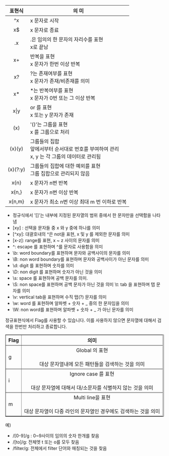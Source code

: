  |표현식|<center>의 미</center>|
 |:---:|:---|
 |^x| x 문자로 시작|
|x$| x 문자로 종료|
 |.x| .은 임의의 한 문자의 자리수를 표현<br> x로 끝남|
| x+| 반복을 표현<br> x 문자가 한번 이상 반복|
 |x?| ?는 존재여부를 표현<br> x 문자가 존재/비존재를 의미|
 |x*| *는 반복여부를 표현<br>x 문자가 0번 또는 그 이상 반복|
| x\|y| or 를 표현<br> x 또는 y 문자가 존재|
 |(x)| '()'는 그룹을 표현<br> x 를 그룹으로 처리|
 |(x)(y)|그룹들의 집합<br>앞에서부터 순서대로 번호를 부여하여 관리<br>x, y 는 각 그룹의 데이터로 관리됨|
 |(x)(?:y)|그룹들의 집합에 대한 예외를 표현<br>그룹 집합으로 관리되지 않음| 
 |x{n}| x 문자가 n번 반복|
 |x{n,}| x 문자가 n번 이상 반복|
 |x{n,m}| x 문자가 최소 n번 이상 최대 m 번 이하로 반복|

- 정규식에서 '[]'는 내부에 지정된 문자열의 범위 중에서 한 문자만을 선택함을 나타냄
- [xy] : 선택을 문자들 중 x 와 y 중에 하나를 의미
- [\^xy]: 대괄호내의 ^은 not을 표현,  x 및 y 를 제외한 문자를 의미
- [x-z]: range를 표현, x ~ z 사이의 문자를 의미 
- \^: escape 를 표현하며 ^를 문자로 사용함을 의미
- \b: word boundary를 표현하며 문자와 공백사이의 문자를 의미
- \B: non word boundary를 표현하며 문자와 공백사이가 아닌 문자를 의미
- \d: digit 를 표현하며 숫자를 의미 
- \D: non digit 를 표현하며 숫자가 아닌 것을 의미 
- \s: space 를 표현하며 공백 문자를 의미. 
- \S: non space를 표현하며 공백 문자가 아닌 것을 의미
 \t: tab 을 표현하며 탭 문자를 의미
- \v: vertical tab을 표현하며 수직 탭(?) 문자를 의미
- \w: word 를 표현하며 알파벳 + 숫자 + _ 중의 한 문자임을 의미 
- \W: non word를 표현하며 알파벳 + 숫자 + _ 가 아닌 문자를 의미 

정규표현식에서 Flag를 사용할 수 있습니다. 이를 사용하지 않으면 문자열에 대해서 검색을 한번만 처리하고 종료합니다. 

<table border="1", cellpadding="20">
    <tbody>
        <tr>
        <th><center>Flag</center></th> 
        <th><center>의미</center></th>
        </tr>
        <tr>
        <td>g</td>
        <td> <center>Global 의 표현</center><br/> <center>대상 문자열내에 모든 패턴들을 검색하는 것을 의미 </center></td>
        </tr>        
        <tr>
        <td>i</td>
        <td> <center>Ignore case 를 표현</center><br/><center> 대상 문자열에 대해서 대/소문자를 식별하지 않는 것을 의미</center> </td>
        </tr>
        <tr>
        <td>m</td>
        <td> <center>Multi line을 표현</center><br/> <center>대상 문자열이 다중 라인의 문자열인 경우에도 검색하는 것을 의미</center></td>
        </tr>
</tbody>
</table>

예) 
- /[0-9]/g : 0~9사이의 임의의 숫자 한개를 찾음
- /[to]/g: 전체엣 t 또는 o를 모두 찾음
- /filter/g: 전체에서 filter 단어와 매칭되는 것을 찾음
